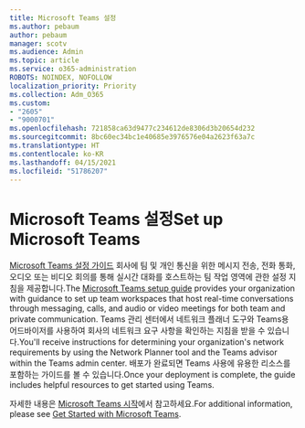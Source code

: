 ```yaml
---
title: Microsoft Teams 설정
ms.author: pebaum
author: pebaum
manager: scotv
ms.audience: Admin
ms.topic: article
ms.service: o365-administration
ROBOTS: NOINDEX, NOFOLLOW
localization_priority: Priority
ms.collection: Adm_O365
ms.custom:
- "2605"
- "9000701"
ms.openlocfilehash: 721858ca63d9477c234612de8306d3b20654d232
ms.sourcegitcommit: 8bc60ec34bc1e40685e3976576e04a2623f63a7c
ms.translationtype: HT
ms.contentlocale: ko-KR
ms.lasthandoff: 04/15/2021
ms.locfileid: "51786207"
---
```

# <a name="set-up-microsoft-teams"></a><span data-ttu-id="d4b42-102">Microsoft Teams 설정</span><span class="sxs-lookup"><span data-stu-id="d4b42-102">Set up Microsoft Teams</span></span>

<span data-ttu-id="d4b42-103">[Microsoft Teams 설정 가이드](https://aka.ms/teamsguidance) 회사에 팀 및 개인 통신을 위한 메시지 전송, 전화 통화, 오디오 또는 비디오 회의를 통해 실시간 대화를 호스트하는 팀 작업 영역에 관한 설정 지침을 제공합니다.</span><span class="sxs-lookup"><span data-stu-id="d4b42-103">The  [Microsoft Teams setup guide](https://aka.ms/teamsguidance)  provides your organization with guidance to set up team workspaces that host real-time conversations through messaging, calls, and audio or video meetings for both team and private communication.</span></span> <span data-ttu-id="d4b42-104">Teams 관리 센터에서 네트워크 플래너 도구와 Teams용 어드바이저를 사용하여 회사의 네트워크 요구 사항을 확인하는 지침을 받을 수 있습니다.</span><span class="sxs-lookup"><span data-stu-id="d4b42-104">You'll receive instructions for determining your organization's network requirements by using the Network Planner tool and the Teams advisor within the Teams admin center.</span></span> <span data-ttu-id="d4b42-105">배포가 완료되면 Teams 사용에 유용한 리소스를 포함하는 가이드를 볼 수 있습니다.</span><span class="sxs-lookup"><span data-stu-id="d4b42-105">Once your deployment is complete, the guide includes helpful resources to get started using Teams.</span></span>

<span data-ttu-id="d4b42-106">자세한 내용은 [Microsoft Teams 시작](https://docs.microsoft.com/microsoftteams/get-started-with-teams-quick-start)에서 참고하세요.</span><span class="sxs-lookup"><span data-stu-id="d4b42-106">For additional information, please see [Get Started with Microsoft Teams](https://docs.microsoft.com/microsoftteams/get-started-with-teams-quick-start).</span></span>

